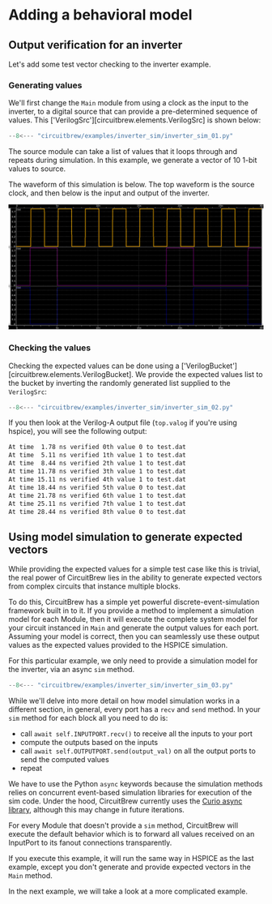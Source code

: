 # Adding a behavioral model

## Output verification for an inverter
Let's add some test vector checking to the inverter example.


### Generating values
We'll first change the `Main` module from using a clock as the input
to the inverter, to a digital source that can provide a pre-determined
sequence of values.  This ['VerilogSrc'][circuitbrew.elements.VerilogSrc] is
shown below:

``` py linenums="1" title='inverter_sim_01.py'
--8<--- "circuitbrew/examples/inverter_sim/inverter_sim_01.py"
```

The source module can take a list of values that it loops through and repeats during
simulation.  In this example, we generate a vector of 10 1-bit values to source.

The waveform of this simulation is below.  The top waveform is the source clock, and then below 
is the input and output of the inverter.

![Waveform](inv_sim.png)

### Checking the values
Checking the expected values can be done using a ['VerilogBucket'][circuitbrew.elements.VerilogBucket].
We provide the expected values list to the bucket by inverting the randomly generated
list supplied to the `VerilogSrc`:

``` py linenums="1" title='inverter_sim_02.py'
--8<--- "circuitbrew/examples/inverter_sim/inverter_sim_02.py"
```

If you then look at the Verilog-A output file (`top.valog` if you're using hspice), you will
see the following output:

```
At time  1.78 ns verified 0th value 0 to test.dat
At time  5.11 ns verified 1th value 1 to test.dat
At time  8.44 ns verified 2th value 1 to test.dat
At time 11.78 ns verified 3th value 1 to test.dat
At time 15.11 ns verified 4th value 1 to test.dat
At time 18.44 ns verified 5th value 0 to test.dat
At time 21.78 ns verified 6th value 1 to test.dat
At time 25.11 ns verified 7th value 1 to test.dat
At time 28.44 ns verified 8th value 0 to test.dat
```


## Using model simulation to generate expected vectors
While providing the expected values for a simple test case like this is trivial, the
real power of CircuitBrew lies in the ability to generate expected vectors from complex
circuits that instance multiple blocks.

To do this, CircuitBrew has a simple yet powerful discrete-event-simulation framework built in to it.
If you provide a method to implement a simulation model for each Module, then it
will execute the complete system model for your circuit instanced in `Main` and
generate the output values for each port.  Assuming your model is correct, then
you can seamlessly use these output values as the expected values provided to
the HSPICE simulation.

For this particular example, we only need to provide a simulation model for the inverter, via an
async `sim` method.

``` py linenums="1" title='inverter_sim_03.py' hl_lines='19-22 45'
--8<--- "circuitbrew/examples/inverter_sim/inverter_sim_03.py"
```

While we'll delve into more detail on how model simulation works in a different
section, in general, every port has a `recv` and `send` method.  In your `sim` method for
each block all you need to do is:

- call `await self.INPUTPORT.recv()` to receive all the inputs to your port
- compute the outputs based on the inputs
- call `await self.OUTPUTPORT.send(output_val)` on all the output ports to send the computed values
- repeat 

We have to use the Python `async` keywords because the simulation methods relies on 
concurrent event-based simulation libraries for execution of the sim code.  Under the hood,
CircuitBrew currently uses the [Curio async library](https://curio.readthedocs.io/en/latest/), 
although this may change in future iterations.

For every Module that doesn't provide a `sim` method, CircuitBrew will execute the default
behavior which is to forward all values received on an InputPort to its fanout connections
transparently.

If you execute this example, it will run the same way in HSPICE as the last example, except
you don't generate and provide expected vectors in the `Main` method.

In the next example, we will take a look at a more complicated example.
